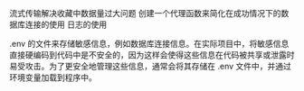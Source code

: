流式传输解决收藏中数据量过大问题
创建一个代理函数来简化在成功情况下的数据库连接的使用
日志的使用

.env 的文件来存储敏感信息，例如数据库连接信息。在实际项目中，将敏感信息直接硬编码到代码中是不安全的，因为这样会使得这些信息在代码被共享或泄露时易受攻击。为了更安全地管理这些信息，通常会将其存储在 .env 文件中，并通过环境变量加载到程序中。